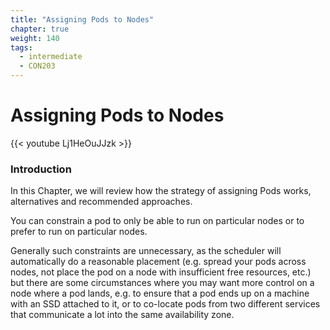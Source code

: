 ```yaml
---
title: "Assigning Pods to Nodes"
chapter: true
weight: 140
tags:
  - intermediate
  - CON203
---
```


# Assigning Pods to Nodes

{{< youtube Lj1HeOuJJzk >}}

### Introduction

In this Chapter, we will review how the strategy of assigning Pods works, alternatives and recommended approaches.

You can constrain a pod to only be able to run on particular nodes or to prefer to run on particular nodes.

Generally such constraints are unnecessary, as the scheduler will automatically do a reasonable placement (e.g. spread your pods across nodes, not place the pod on a node with insufficient free resources, etc.) but there are some circumstances where you may want more
control on a node where a pod lands, e.g. to ensure that a pod ends up on a machine with an SSD attached to it, or to co-locate pods from two different services that communicate a lot into the same availability zone.
